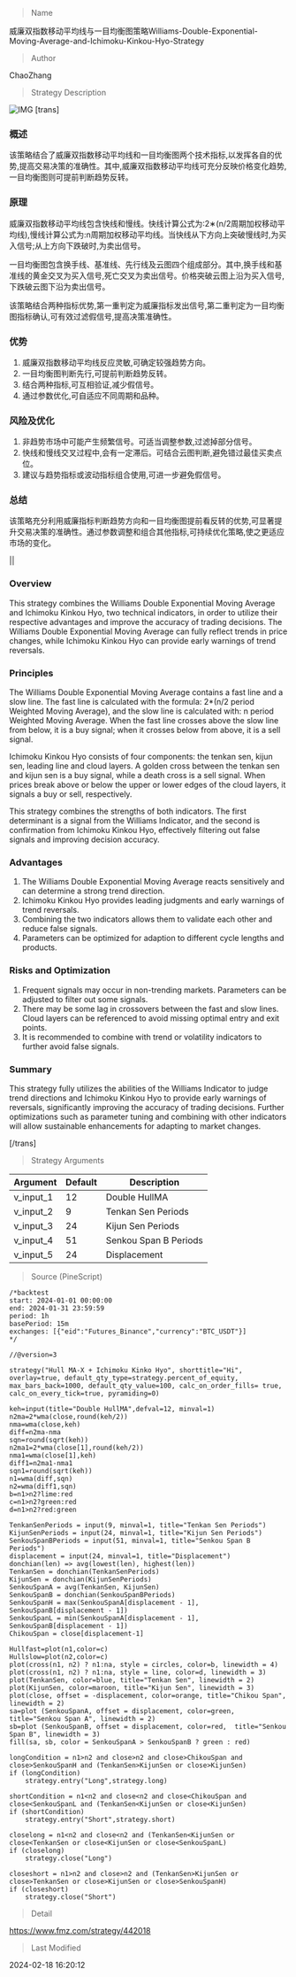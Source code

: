 
> Name

威廉双指数移动平均线与一目均衡图策略Williams-Double-Exponential-Moving-Average-and-Ichimoku-Kinkou-Hyo-Strategy

> Author

ChaoZhang

> Strategy Description

![IMG](https://www.fmz.com/upload/asset/13310a1cd3d81105cfb.png)
[trans]
### 概述

该策略结合了威廉双指数移动平均线和一目均衡图两个技术指标,以发挥各自的优势,提高交易决策的准确性。其中,威廉双指数移动平均线可充分反映价格变化趋势,一目均衡图则可提前判断趋势反转。

### 原理

威廉双指数移动平均线包含快线和慢线。快线计算公式为:2∗(n/2周期加权移动平均线),慢线计算公式为:n周期加权移动平均线。当快线从下方向上突破慢线时,为买入信号;从上方向下跌破时,为卖出信号。

一目均衡图包含换手线、基准线、先行线及云图四个组成部分。其中,换手线和基准线的黄金交叉为买入信号,死亡交叉为卖出信号。价格突破云图上沿为买入信号,下跌破云图下沿为卖出信号。

该策略结合两种指标优势,第一重判定为威廉指标发出信号,第二重判定为一目均衡图指标确认,可有效过滤假信号,提高决策准确性。

### 优势

1. 威廉双指数移动平均线反应灵敏,可确定较强趋势方向。
2. 一目均衡图判断先行,可提前判断趋势反转。
3. 结合两种指标,可互相验证,减少假信号。
4. 通过参数优化,可自适应不同周期和品种。

### 风险及优化

1. 非趋势市场中可能产生频繁信号。可适当调整参数,过滤掉部分信号。
2. 快线和慢线交叉过程中,会有一定滞后。可结合云图判断,避免错过最佳买卖点位。
3. 建议与趋势指标或波动指标组合使用,可进一步避免假信号。

### 总结

该策略充分利用威廉指标判断趋势方向和一目均衡图提前看反转的优势,可显著提升交易决策的准确性。通过参数调整和组合其他指标,可持续优化策略,使之更适应市场的变化。

||

### Overview  

This strategy combines the Williams Double Exponential Moving Average and Ichimoku Kinkou Hyo, two technical indicators, in order to utilize their respective advantages and improve the accuracy of trading decisions. The Williams Double Exponential Moving Average can fully reflect trends in price changes, while Ichimoku Kinkou Hyo can provide early warnings of trend reversals.  

### Principles

The Williams Double Exponential Moving Average contains a fast line and a slow line. The fast line is calculated with the formula: 2*(n/2 period Weighted Moving Average), and the slow line is calculated with: n period Weighted Moving Average. When the fast line crosses above the slow line from below, it is a buy signal; when it crosses below from above, it is a sell signal.

Ichimoku Kinkou Hyo consists of four components: the tenkan sen, kijun sen, leading line and cloud layers. A golden cross between the tenkan sen and kijun sen is a buy signal, while a death cross is a sell signal. When prices break above or below the upper or lower edges of the cloud layers, it signals a buy or sell, respectively.

This strategy combines the strengths of both indicators. The first determinant is a signal from the Williams Indicator, and the second is confirmation from Ichimoku Kinkou Hyo, effectively filtering out false signals and improving decision accuracy.

### Advantages  

1. The Williams Double Exponential Moving Average reacts sensitively and can determine a strong trend direction.
2. Ichimoku Kinkou Hyo provides leading judgments and early warnings of trend reversals.  
3. Combining the two indicators allows them to validate each other and reduce false signals.
4. Parameters can be optimized for adaption to different cycle lengths and products.

### Risks and Optimization

1. Frequent signals may occur in non-trending markets. Parameters can be adjusted to filter out some signals.
2. There may be some lag in crossovers between the fast and slow lines. Cloud layers can be referenced to avoid missing optimal entry and exit points.
3. It is recommended to combine with trend or volatility indicators to further avoid false signals.  

### Summary  

This strategy fully utilizes the abilities of the Williams Indicator to judge trend directions and Ichimoku Kinkou Hyo to provide early warnings of reversals, significantly improving the accuracy of trading decisions. Further optimizations such as parameter tuning and combining with other indicators will allow sustainable enhancements for adapting to market changes.

[/trans]

> Strategy Arguments



|Argument|Default|Description|
|----|----|----|
|v_input_1|12|Double HullMA|
|v_input_2|9|Tenkan Sen Periods|
|v_input_3|24|Kijun Sen Periods|
|v_input_4|51|Senkou Span B Periods|
|v_input_5|24|Displacement|


> Source (PineScript)

``` pinescript
/*backtest
start: 2024-01-01 00:00:00
end: 2024-01-31 23:59:59
period: 1h
basePeriod: 15m
exchanges: [{"eid":"Futures_Binance","currency":"BTC_USDT"}]
*/

//@version=3

strategy("Hull MA-X + Ichimoku Kinko Hyo", shorttitle="Hi", overlay=true, default_qty_type=strategy.percent_of_equity, max_bars_back=1000, default_qty_value=100, calc_on_order_fills= true, calc_on_every_tick=true, pyramiding=0)

keh=input(title="Double HullMA",defval=12, minval=1)
n2ma=2*wma(close,round(keh/2))
nma=wma(close,keh)
diff=n2ma-nma
sqn=round(sqrt(keh))
n2ma1=2*wma(close[1],round(keh/2))
nma1=wma(close[1],keh)
diff1=n2ma1-nma1
sqn1=round(sqrt(keh))
n1=wma(diff,sqn)
n2=wma(diff1,sqn)
b=n1>n2?lime:red
c=n1>n2?green:red
d=n1>n2?red:green

TenkanSenPeriods = input(9, minval=1, title="Tenkan Sen Periods")
KijunSenPeriods = input(24, minval=1, title="Kijun Sen Periods")
SenkouSpanBPeriods = input(51, minval=1, title="Senkou Span B Periods")
displacement = input(24, minval=1, title="Displacement")
donchian(len) => avg(lowest(len), highest(len))
TenkanSen = donchian(TenkanSenPeriods)
KijunSen = donchian(KijunSenPeriods)
SenkouSpanA = avg(TenkanSen, KijunSen)
SenkouSpanB = donchian(SenkouSpanBPeriods)
SenkouSpanH = max(SenkouSpanA[displacement - 1], SenkouSpanB[displacement - 1])
SenkouSpanL = min(SenkouSpanA[displacement - 1], SenkouSpanB[displacement - 1])
ChikouSpan = close[displacement-1]

Hullfast=plot(n1,color=c)
Hullslow=plot(n2,color=c)
plot(cross(n1, n2) ? n1:na, style = circles, color=b, linewidth = 4)
plot(cross(n1, n2) ? n1:na, style = line, color=d, linewidth = 3)
plot(TenkanSen, color=blue, title="Tenkan Sen", linewidth = 2)
plot(KijunSen, color=maroon, title="Kijun Sen", linewidth = 3)
plot(close, offset = -displacement, color=orange, title="Chikou Span", linewidth = 2)
sa=plot (SenkouSpanA, offset = displacement, color=green,  title="Senkou Span A", linewidth = 2)
sb=plot (SenkouSpanB, offset = displacement, color=red,  title="Senkou Span B", linewidth = 3)
fill(sa, sb, color = SenkouSpanA > SenkouSpanB ? green : red)

longCondition = n1>n2 and close>n2 and close>ChikouSpan and close>SenkouSpanH and (TenkanSen>KijunSen or close>KijunSen)
if (longCondition)
    strategy.entry("Long",strategy.long)

shortCondition = n1<n2 and close<n2 and close<ChikouSpan and close<SenkouSpanL and (TenkanSen<KijunSen or close<KijunSen)
if (shortCondition)
    strategy.entry("Short",strategy.short)

closelong = n1<n2 and close<n2 and (TenkanSen<KijunSen or close<TenkanSen or close<KijunSen or close<SenkouSpanL)
if (closelong)
    strategy.close("Long")

closeshort = n1>n2 and close>n2 and (TenkanSen>KijunSen or close>TenkanSen or close>KijunSen or close>SenkouSpanH)
if (closeshort)
    strategy.close("Short")
```

> Detail

https://www.fmz.com/strategy/442018

> Last Modified

2024-02-18 16:20:12
